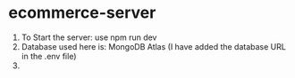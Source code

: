 # ecommerce-server

1. To Start the server: use npm run dev
2. Database used here is: MongoDB Atlas (I have added the database URL in the .env file)
3. 
